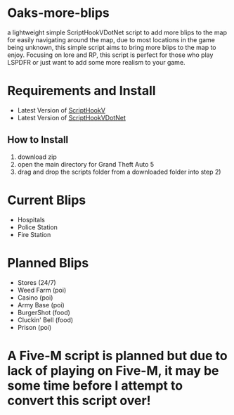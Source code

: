 # Oaks-more-blips
a lightweight simple ScriptHookVDotNet script to add more blips to the map for easily navigating around the map, due to most locations in the game being unknown, this simple script aims to bring more blips to the map to enjoy.
Focusing on lore and RP, this script is perfect for those who play LSPDFR or just want to add some more realism to your game.

# Requirements and Install
- Latest Version of [ScriptHookV](https://www.dev-c.com/gtav/scripthookv/)
- Latest Version of [ScriptHookVDotNet](https://github.com/scripthookvdotnet/scripthookvdotnet/releases)
## How to Install
1) download zip
2) open the main directory for Grand Theft Auto 5
3) drag and drop the scripts folder from a downloaded folder into step 2) 

# Current Blips
- Hospitals
- Police Station
- Fire Station

# Planned Blips
- Stores (24/7)
- Weed Farm (poi)
- Casino (poi)
- Army Base (poi)
- BurgerShot (food)
- Cluckin' Bell (food)
- Prison (poi)

# A Five-M script is planned but due to lack of playing on Five-M, it may be some time before I attempt to convert this script over!
